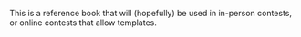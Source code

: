 This is a reference book that will (hopefully) be used in in-person contests, or online contests that allow templates.

